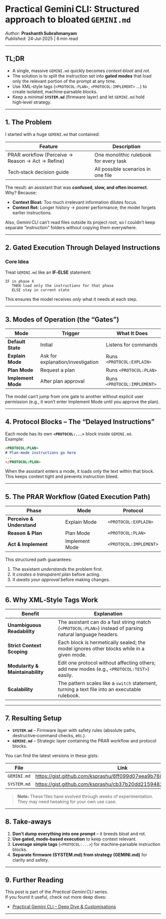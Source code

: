 # Practical Gemini CLI: Structured approach to bloated `GEMINI.md`

*Author:* **Prashanth Subrahmanyam**  
*Published:* 24‑Jul‑2025 | 6 min read  

---

## TL;DR

- A single, massive `GEMINI.md` quickly becomes *context‑bloat* and *rot*.
- The solution is to split the instruction set into **gated modes** that load only the relevant portion of the prompt at any time.
- Use XML‑style tags (`<PROTOCOL:PLAN>`, `<PROTOCOL:IMPLEMENT>` …) to create isolated, machine‑parsable blocks.
- Keep a minimal **`SYSTEM.md`** (firmware layer) and let `GEMINI.md` hold high‑level strategy.

---

## 1. The Problem

I started with a huge `GEMINI.md` that contained:

| Feature | Description |
|---------|-------------|
| PRAR workflow (Perceive → Reason → Act → Refine) | One monolithic rulebook for every task |
| Tech‑stack decision guide | All possible scenarios in one file |

The result: an assistant that was **confused, slow, and often incorrect**.  
Why? Because:

- **Context Bloat:** Too much irrelevant information dilutes focus.
- **Context Rot:** Longer history → poorer performance; the model forgets earlier instructions.

Also, Gemini CLI can’t read files outside its project root, so I couldn’t keep separate “instruction” folders without copying them everywhere.

---

## 2. Gated Execution Through Delayed Instructions

### Core Idea  
Treat `GEMINI.md` like an **IF‑ELSE** statement:

```
IF in phase X
   THEN load only the instructions for that phase
   ELSE stay in current state
```

This ensures the model receives *only* what it needs at each step.

---

## 3. Modes of Operation (the “Gates”)

| Mode | Trigger | What It Does |
|------|---------|--------------|
| **Default State** | Initial | Listens for commands |
| **Explain Mode** | Ask for explanation/investigation | Runs `<PROTOCOL:EXPLAIN>` |
| **Plan Mode** | Request a plan | Runs `<PROTOCOL:PLAN>` |
| **Implement Mode** | After plan approval | Runs `<PROTOCOL:IMPLEMENT>` |

The model can’t jump from one gate to another without explicit user permission (e.g., it won’t enter Implement Mode until you approve the plan).

---

## 4. Protocol Blocks – The “Delayed Instructions”

Each mode has its own **`<PROTOCOL:...>`** block inside `GEMINI.md`.  
Example:

```markdown
<PROTOCOL:PLAN>
# Plan‑mode instructions go here
...
</PROTOCOL:PLAN>
```

When the assistant enters a mode, it loads only the text within that block. This keeps context tight and prevents instruction bleed.

---

## 5. The PRAR Workflow (Gated Execution Path)

| Phase | Mode | Protocol |
|-------|------|----------|
| **Perceive & Understand** | Explain Mode | `<PROTOCOL:EXPLAIN>` |
| **Reason & Plan** | Plan Mode | `<PROTOCOL:PLAN>` |
| **Act & Implement** | Implement Mode | `<PROTOCOL:IMPLEMENT>` |

This structured path guarantees:

1. The assistant *understands* the problem first.
2. It *creates a transparent plan* before acting.
3. It *awaits your approval* before making changes.

---

## 6. Why XML‑Style Tags Work

| Benefit | Explanation |
|---------|-------------|
| **Unambiguous Readability** | The assistant can do a fast string match (`<PROTOCOL:PLAN>`) instead of parsing natural language headers. |
| **Strict Context Scoping** | Each block is hermetically sealed; the model ignores other blocks while in a given mode. |
| **Modularity & Maintainability** | Edit one protocol without affecting others; add new modes (e.g., `<PROTOCOL:TEST>`) easily. |
| **Scalability** | The pattern scales like a `switch` statement, turning a text file into an executable rulebook. |

---

## 7. Resulting Setup

- **`SYSTEM.md`** – Firmware layer with safety rules (absolute paths, destructive‑command checks, etc.).
- **`GEMINI.md`** – Strategic layer containing the PRAR workflow and protocol blocks.

You can find the latest versions in these gists:

| File | Link |
|------|------|
| `GEMINI.md` | <https://gist.github.com/ksprashu/6ff099d07eea9b768631a230a7527a52> |
| `SYSTEM.md` | <https://gist.github.com/ksprashu/cb37b20dd21594822bd5ec9f0cf8c5e7> |

> **Note:** These files have evolved through weeks of experimentation. They may need tweaking for your own use case.

---

## 8. Take‑aways

1. **Don’t dump everything into one prompt** – it breeds bloat and rot.
2. **Use gated, mode‑based execution** to keep context relevant.
3. **Leverage simple tags** (`<PROTOCOL:...>`) for machine‑parsable instruction blocks.
4. **Separate firmware (SYSTEM.md) from strategy (GEMINI.md)** for clarity and safety.

---

## 9. Further Reading

This post is part of the *Practical Gemini CLI* series.  
If you found it useful, check out more deep dives:

- [Practical Gemini CLI – Deep Dive & Customisations](https://medium.com/google-cloud/practical-gemini-cli-a-series-of-deep-dives-and-customisations-30afc4766bdf)

---